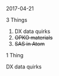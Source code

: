2017-04-21

3 Things

1. DX data quirks
1. ~~OPKO materials~~
1. ~~SAS in Atom~~

1 Thing

DX data quirks


